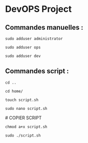 # DevOPS Project

## Commandes manuelles :

```sudo adduser administrator```

```sudo adduser ops```

```sudo adduser dev```



## Commandes script :

```cd ..```

```cd home/```

```touch script.sh```

```sudo nano script.sh```

\# COPIER SCRIPT

```chmod a+x script.sh```

```sudo ./script.sh```
